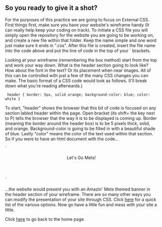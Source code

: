 ## So you ready to give it a shot?

For the purposes of this practice we are going to focus on External CSS. First things first, make sure you have your website's wireframe handy (It can really help keep your coding on track). To initiate a CSS file you will simply open the repository for the website you are going to be working on, and create a new file within that folder. Keep the name simple and one word just make sure it ends in ".css". After this file is created, insert the file name into the code above and put the line of code in the top of your `<head></head> brackets. 

Looking at your wireframe (remembering the box method) start from the top and work your way down. What is the header section going to look like? How about the font in the text? Or its placement when near images. All of this can be controlled with just a few of the many CSS changes you can make. The basic format of a CSS code would look as follows. (I'll break down what you're reading afterwards.) 

` header {
	border: 5px, solid orange;
	background-color: blue;
	color: white
     }`

To start, "header" shows the browser that this bit of code is focused on any section labled header within the page. Open bracket (its shift+ the key next to P) tells the browser that the way it is to be displayed is coming up. Border (meaning the border around the header box) is to be 5 pixels thick, solid, and orange. Background-color is going to be filled in with a beautiful shade of blue. Lastly "color" means the color of the text used within that section. So if you were to have an html document with the code...

`<header>
	<p>Let's Go Mets!</p>
</header>` 

...the website would present you with an Amazin' Mets themed banner in the header section of your wireframe. There are so many other ways you can modify the presentation of your site through CSS. Click [here](PUTWEBSITELINKHERE.COM/CSSCHEATSHEET) for a quick list of the various options. Now go have a little fun and mess with your site a little. 

Click [here](README.MD) to go back to the home page.